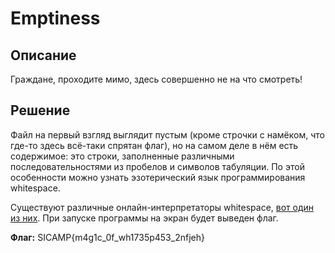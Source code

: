 # Emptiness

## Описание

Граждане, проходите мимо, здесь совершенно не на что смотреть!

## Решение

Файл на первый взгляд выглядит пустым (кроме строчки с намёком, что где-то здесь всё-таки спрятан флаг), но на самом деле в нём есть содержимое: это строки, заполненные различными последовательностями из пробелов и символов табуляции. По этой особенности можно узнать эзотерический язык программирования whitespace.

Существуют различные онлайн-интерпретаторы whitespace, [вот один из них](https://www.jdoodle.com/execute-whitespace-online/). При запуске программы на экран будет выведен флаг.

**Флаг:** SICAMP{m4g1c_0f_wh1735p453_2nfjeh}
